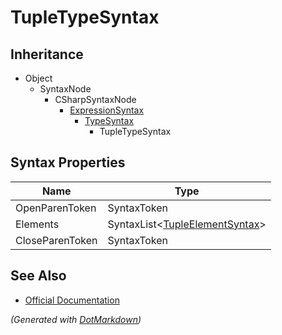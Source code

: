 # TupleTypeSyntax

## Inheritance

* Object
  * SyntaxNode
    * CSharpSyntaxNode
      * [ExpressionSyntax](ExpressionSyntax.md)
        * [TypeSyntax](TypeSyntax.md)
          * TupleTypeSyntax

## Syntax Properties

| Name            | Type                                                     |
| --------------- | -------------------------------------------------------- |
| OpenParenToken  | SyntaxToken                                              |
| Elements        | SyntaxList\<[TupleElementSyntax](TupleElementSyntax.md)> |
| CloseParenToken | SyntaxToken                                              |

## See Also

* [Official Documentation](https://docs.microsoft.com/en-us/dotnet/api/microsoft.codeanalysis.csharp.syntax.tupletypesyntax)


*\(Generated with [DotMarkdown](http://github.com/JosefPihrt/DotMarkdown)\)*